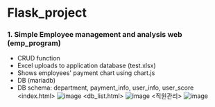 # Flask_project

### 1. Simple Employee management and analysis web (emp_program)
- CRUD function
- Excel uploads to application database (test.xlsx)
- Shows employees' payment chart using chart.js
- DB (mariadb)
- DB schema: department, payment_info, user_info, user_score
<index.html>
![image](https://user-images.githubusercontent.com/50603209/137065517-5f7cc880-cfc1-4e99-a7c5-5420346df329.png)
<db_list.html>
![image](https://user-images.githubusercontent.com/50603209/137065385-e65c428b-b621-4e43-9f70-5037c13d487b.png)
<직원관리>
![image](https://user-images.githubusercontent.com/50603209/137065794-d89e02ac-754f-42a3-9130-6ab28ed9357e.png)
